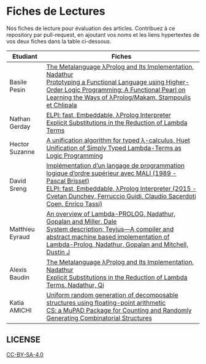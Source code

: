 # Fiches de Lectures

Nos fiches de lecture pour évaluation des articles. Contribuez à ce repository par pull-request, en ajoutant vos noms et les liens hypertextes de vos deux fiches dans la table ci-dessous.

| Etudiant     | Fiches                                                                            |
|--------------|-----------------------------------------------------------------------------------|
| Basile Pesin | [The Metalanguage λProlog and Its Implementation, Nadathur](basile/Nadathur01.md)<br>[Prototyping a Functional Language using Higher-Order Logic Programming: A Functional Pearl on Learning the Ways of λProlog/Makam, Stampoulis et Chlipala](basile/Stampoulis18.md)             |
| Nathan Gerday | [ELPI: fast, Embeddable, λProlog Interpreter](nathan/FicheDeLecture1.md)<br>[Explicit Substitutions in the Reduction of Lambda Terms](nathan/FicheDeLecture2.md)             |
| Hector Suzanne | [A unification algorithm for typed λ-calculus, Huet](hector/Huet74.md)<br>[Unification of Simply Typed Lambda-Terms as Logic Programming](hector/Miller91.md) |                                                                                                       
| David Sreng | [Implémentation d’un langage de programmation logique d’ordre supérieur avec MALI (1989 - Pascal Brisset)](david/Brisset.md) <br> [ELPI: fast, Embeddable, λProlog Interpreter (2015 - Cvetan Dunchev, Ferruccio Guidi, Claudio Sacerdoti Coen, Enrico Tassi)](david/Elpi.md) |
| Matthieu Eyraud | [An overview of Lambda-PROLOG, Nadathur, Gopalan and Miller, Dale](Matthieu/overview.pdf) <br>  [System description: Teyjus—A compiler and abstract machine based implementation of Lambda-Prolog, Nadathur, Gopalan and Mitchell, Dustin J](Matthieu/teyjus.pdf)
| Alexis Baudin | [The Metalanguage λProlog and Its Implementation, Nadathur](alexis/lambdaprolog.pdf)<br>[Explicit Substitutions in the Reduction of Lambda Terms, Nadathur, Qi](alexis/substitution.pdf)             |
| Katia AMICHI | [Uniform random generation of decomposable structures using floating-point arithmetic](RandomGen/FicheDeLectureUniformRandomGeneration.pdf)<br>[CS: a MuPAD Package for Counting and Randomly Generating Combinatorial Structures](RandomGen/FicheDelectureCSaMuPAD.pdf)             |

## LICENSE

[CC-BY-SA-4.0](./LICENSE.txt)
